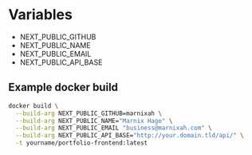 # Variables
- NEXT_PUBLIC_GITHUB
- NEXT_PUBLIC_NAME
- NEXT_PUBLIC_EMAIL
- NEXT_PUBLIC_API_BASE

## Example docker build
```bash
docker build \
  --build-arg NEXT_PUBLIC_GITHUB=marnixah \
  --build-arg NEXT_PUBLIC_NAME="Marnix Hage" \
  --build-arg NEXT_PUBLIC_EMAIL "business@marnixah.com" \
  --build-arg NEXT_PUBLIC_API_BASE="http://your.domain.tld/api/" \
  -t yourname/portfolio-frontend:latest
```